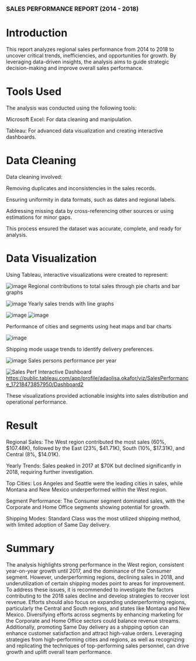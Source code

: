 ### SALES PERFORMANCE REPORT (2014 - 2018) 

# Introduction

This report analyzes regional sales performance from 2014 to 2018 to uncover critical trends, inefficiencies, and opportunities for growth. By leveraging data-driven insights, the analysis aims to guide strategic decision-making and improve overall sales performance.

# Tools Used

The analysis was conducted using the following tools:

Microsoft Excel: For data cleaning and manipulation.

Tableau: For advanced data visualization and creating interactive dashboards.

# Data Cleaning

Data cleaning involved:

Removing duplicates and inconsistencies in the sales records.

Ensuring uniformity in data formats, such as dates and regional labels.

Addressing missing data by cross-referencing other sources or using estimations for minor gaps.

This process ensured the dataset was accurate, complete, and ready for analysis.

# Data Visualization

Using Tableau, interactive visualizations were created to represent:

![image](https://github.com/user-attachments/assets/07834e78-f330-4c3d-b713-0e4cde585109)
Regional contributions to total sales through pie charts and bar graphs

![image](https://github.com/user-attachments/assets/080eacef-26b4-4c1f-b85b-c4c39f45e0b9)
Yearly sales trends with line graphs

![image](https://github.com/user-attachments/assets/8840f3ba-032a-49d5-89d5-3eb5a643fd15)
![image](https://github.com/user-attachments/assets/054e6d42-85fb-4b15-aeb8-f00868176219)

Performance of cities and segments using heat maps and bar charts

![image](https://github.com/user-attachments/assets/fb364c0a-dce8-41bf-be08-12fa01ee98f5)

Shipping mode usage trends to identify delivery preferences.

![image](https://github.com/user-attachments/assets/d1a9db9d-280b-4cac-8781-9243d64d3ce9)
Sales persons performance per year

![Sales Perf](https://github.com/user-attachments/assets/0beb1551-494d-44f2-88c0-56a4e8d87f8c)
Interactive Dashboard https://public.tableau.com/app/profile/adaolisa.okafor/viz/SalesPerformance_17218473857950/Dashboard2

These visualizations provided actionable insights into sales distribution and operational performance.

# Result

Regional Sales: The West region contributed the most sales (60%, $107.48K), followed by the East (23%, $41.71K), South (10%, $17.31K), and Central (8%, $14.01K).

Yearly Trends: Sales peaked in 2017 at $70K but declined significantly in 2018, requiring further investigation.

Top Cities: Los Angeles and Seattle were the leading cities in sales, while Montana and New Mexico underperformed within the West region.

Segment Performance: The Consumer segment dominated sales, with the Corporate and Home Office segments showing potential for growth.

Shipping Modes: Standard Class was the most utilized shipping method, with limited adoption of Same Day delivery.

# Summary

The analysis highlights strong performance in the West region, consistent year-on-year growth until 2017, and the dominance of the Consumer segment. However, underperforming regions, declining sales in 2018, and underutilization of certain shipping modes point to areas for improvement.
To address these issues, it is recommended to investigate the factors contributing to the 2018 sales decline and develop strategies to recover lost revenue. Efforts should also focus on expanding underperforming regions, particularly the Central and South regions, and states like Montana and New Mexico. Diversifying efforts across segments by enhancing marketing for the Corporate and Home Office sectors could balance revenue streams.
Additionally, promoting Same Day delivery as a shipping option can enhance customer satisfaction and attract high-value orders. Leveraging strategies from high-performing cities and regions, as well as recognizing and replicating the techniques of top-performing sales personnel, can drive growth and uplift overall team performance.
